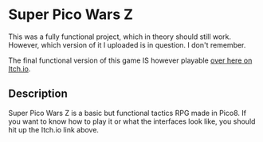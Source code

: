 # Super Pico Wars Z

This was a fully functional project, which in theory should still work.  However, which version of it I uploaded is in question.  I don't remember.

The final functional version of this game IS however playable [over here on Itch.io](https://dragonfoxing.itch.io/super-pico-wars-z).

## Description

Super Pico Wars Z is a basic but functional tactics RPG made in Pico8.  If you want to know how to play it or what the interfaces look like, you should hit up the Itch.io link above.
